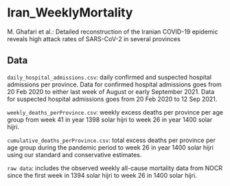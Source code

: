 # Iran_WeeklyMortality
M. Ghafari et al.: Detailed reconstruction of the Iranian COVID-19 epidemic reveals high attack rates of SARS-CoV-2 in several provinces 

## Data

`daily_hospital_admissions.csv`: daily confirmed and suspected hospital admissions per province. Data for confirmed hospital admissions goes from 20 Feb 2020 to either last week of August or early September 2021. Data for suspected hospital admissions goes from 20 Feb 2020 to 12 Sep 2021.

`weekly_deaths_perProvince.csv`: weekly excess deaths per province per age group from week 41 in year 1398 solar hijri to week 26 in year 1400 solar hijri.

`cumulative_deaths_perProvince.csv`: total excess deaths per province per age group during the pandemic period to week 26 in year 1400 solar hijri using our standard and conservative estimates.

`raw data`: includes the observed weekly all-cause mortality data from NOCR since the first week in 1394 solar hijri to week 26 in 1400 solar hijri.
